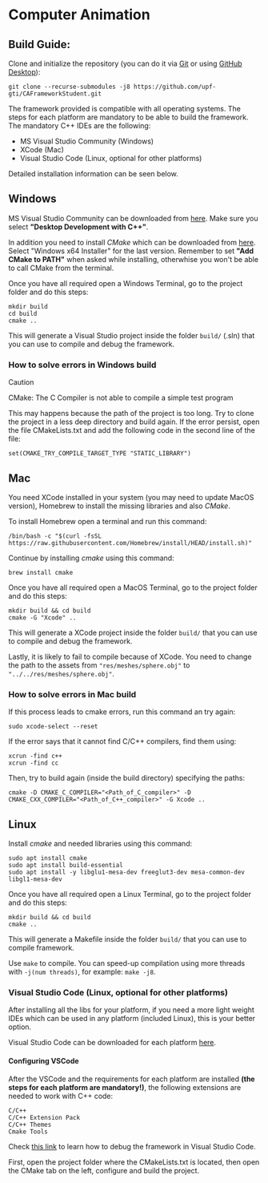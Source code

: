 # Computer Animation

## Build Guide:
 
Clone and initialize the repository (you can do it via [Git](https://git-scm.com/downloads/win) or using [GitHub Desktop](https://desktop.github.com/download/)):
```
git clone --recurse-submodules -j8 https://github.com/upf-gti/CAFrameworkStudent.git
```

The framework provided is compatible with all operating systems.
The steps for each platform are mandatory to be able to build the framework.
The mandatory C++ IDEs are the following:

* MS Visual Studio Community (Windows)
* XCode (Mac)
* Visual Studio Code (Linux, optional for other platforms)

Detailed installation information can be seen below.

## Windows

MS Visual Studio Community can be downloaded from [here](https://visualstudio.microsoft.com/es/free-developer-offers/). Make sure you select **"Desktop Development with C++"**.

In addition you need to install *CMake* which can be downloaded from [here](https://cmake.org/download/). Select "Windows x64 Installer" for the last version. Remember to set **"Add CMake to PATH"** when asked while installing, otherwhise you won't be able to call CMake from the terminal.

Once you have all required open a Windows Terminal, go to the project folder and do this steps:
```console
mkdir build
cd build
cmake ..
```

This will generate a Visual Studio project inside the folder ``build/`` (.sln) that you can use to compile and debug the framework.

### How to solve errors in Windows build

> [!Caution]
> CMake: The C Compiler is not able to compile a simple test program

This may happens because the path of the project is too long. Try to clone the project in a less deep directory and build again. If the error persist, open the file CMakeLists.txt and add the following code in the second line of the file:
```console
set(CMAKE_TRY_COMPILE_TARGET_TYPE "STATIC_LIBRARY")
```

## Mac

You need XCode installed in your system (you may need to update MacOS version), Homebrew to install the missing libraries and also *CMake*. 

To install Homebrew open a terminal and run this command:
```console
/bin/bash -c "$(curl -fsSL https://raw.githubusercontent.com/Homebrew/install/HEAD/install.sh)"
```

Continue by installing *cmake* using this command:
```console
brew install cmake
```

Once you have all required open a MacOS Terminal, go to the project folder and do this steps:
```console
mkdir build && cd build
cmake -G "Xcode" ..
```

This will generate a XCode project inside the folder ``build/`` that you can use to compile and debug the framework.

Lastly, it is likely to fail to compile because of XCode. You need to change the path to the assets from ``"res/meshes/sphere.obj"`` to ``"../../res/meshes/sphere.obj"``.

### How to solve errors in Mac build

If this process leads to cmake errors, run this command an try again:
```console
sudo xcode-select --reset
```

If the error says that it cannot find C/C++ compilers, find them using:
```console
xcrun -find c++
xcrun -find cc
```

Then, try to build again (inside the build directory) specifying the paths:
```console
cmake -D CMAKE_C_COMPILER="<Path_of_C_compiler>" -D CMAKE_CXX_COMPILER="<Path_of_C++_compiler>" -G Xcode ..
```

## Linux

Install *cmake* and needed libraries using this command:
```console
sudo apt install cmake
sudo apt install build-essential
sudo apt install -y libglu1-mesa-dev freeglut3-dev mesa-common-dev libgl1-mesa-dev
```

Once you have all required open a Linux Terminal, go to the project folder and do this steps:
```console
mkdir build && cd build
cmake ..
```

This will generate a Makefile inside the folder ``build/`` that you can use to compile framework.

Use ``make`` to compile. You can speed-up compilation using more threads with ``-j(num threads)``, for example: ``make -j8``.

### Visual Studio Code (Linux, optional for other platforms)

After installing all the libs for your platform, if you need a more light weight IDEs which can be used in any platform (included Linux), this is your better option.

Visual Studio Code can be downloaded for each platform [here](https://code.visualstudio.com/download).

#### Configuring VSCode

After the VSCode and the requirements for each platform are installed **(the steps for each platform are mandatory!)**, the following extensions are needed to work with C++ code:

```
C/C++
C/C++ Extension Pack
C/C++ Themes
Cmake Tools
```

Check [this link](https://gourav.io/blog/setup-vscode-to-run-debug-c-cpp-code) to learn how to debug the framework in Visual Studio Code.

First, open the project folder where the CMakeLists.txt is located, then open the CMake tab on the left, configure and build the project.
